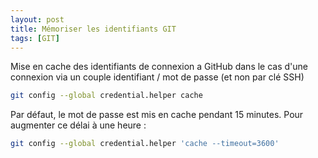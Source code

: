 ```yaml
---
layout: post
title: Mémoriser les identifiants GIT
tags: [GIT]
---
```


Mise en cache des identifiants de connexion a GitHub dans le cas d'une connexion via un couple identifiant / mot de passe (et non par clé SSH)

```bash
git config --global credential.helper cache
```

Par défaut, le mot de passe est mis en cache pendant 15 minutes. Pour augmenter ce délai à une heure :

```bash
git config --global credential.helper 'cache --timeout=3600'
```